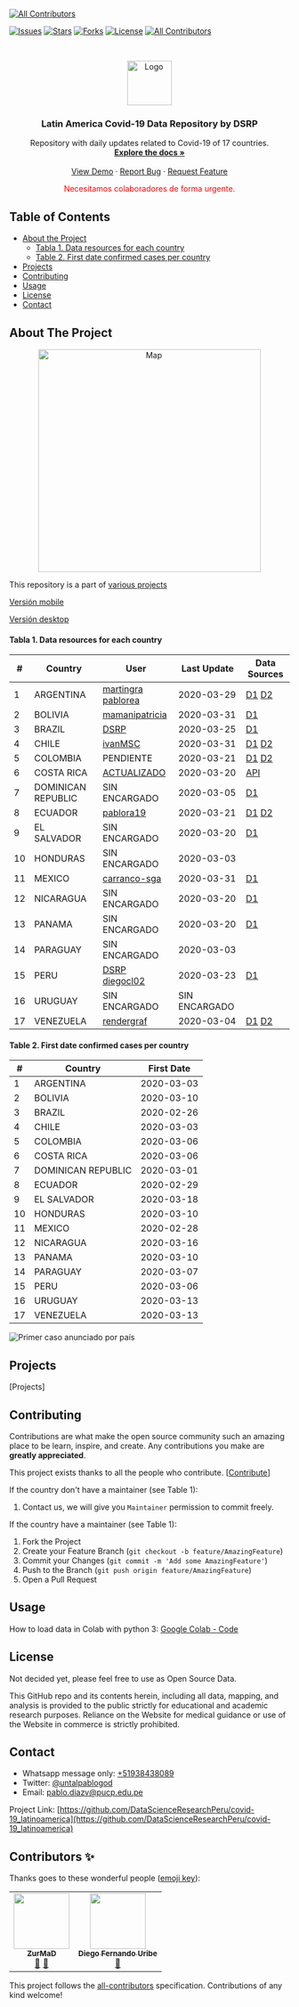 <!-- Inspired on https://github.com/othneildrew/Best-README-Template/blob/master/README.md-->
<!-- ALL-CONTRIBUTORS-BADGE:START - Do not remove or modify this section -->
[![All Contributors](https://img.shields.io/badge/all_contributors-2-orange.svg?style=flat-square)](#contributors-)
<!-- ALL-CONTRIBUTORS-BADGE:END -->

<!-- PROJECT SHIELDS -->

[![Issues][a1]][a1]
[![Stars][a2]][a2]
[![Forks][a3]][a3]
[![License][a4]][a4]
[![All Contributors][a5]][a5]

[a1]: https://img.shields.io/github/issues/DataScienceResearchPeru/covid-19_latinoamerica?style=for-the-badge
[a2]: https://img.shields.io/github/stars/DataScienceResearchPeru/covid-19_latinoamerica?style=for-the-badge
[a3]: https://img.shields.io/github/forks/DataScienceResearchPeru/covid-19_latinoamerica?style=for-the-badge
[a4]: https://img.shields.io/github/license/DataScienceResearchPeru/covid-19_latinoamerica?style=for-the-badge
[a5]: https://img.shields.io/badge/all_contributors-13-orange.svg?style=for-the-badge

<!-- PROJECT LOGO -->
<br />
<p align="center">
  <a href="#">
    <img src="https://github.com/othneildrew/Best-README-Template/raw/master/images/logo.png" alt="Logo" width="80" height="80">
  </a>

  <h3 align="center">Latin America Covid-19 Data Repository by DSRP </h3>

  <p align="center">
    Repository with daily updates related to Covid-19 of 17 countries.<br />
    <a href="#"><strong>Explore the docs »</strong></a>
    <br />
    <br />
    <a href="#">View Demo</a>
    ·
    <a href="https://github.com/DataScienceResearchPeru/covid-19_latinoamerica/issues/new/choose">Report Bug</a>
    ·
    <a href="hhttps://github.com/DataScienceResearchPeru/covid-19_latinoamerica/issues/new/choose">Request Feature</a>
  </p>
  <p align="center">
  <span style="color:red">
   Necesitamos colaboradores de forma urgente.
   </span>
  </p>
</p>

<!-- TABLE OF CONTENTS -->

## Table of Contents

- [About the Project](#about-the-project)
  - [Tabla 1. Data resources for each country](#table1)
  - [Table 2. First date confirmed cases per country](#table2)
- [Projects](#projects)
- [Contributing](#contributing)
- [Usage](#usage)
- [License](#license)
- [Contact](#contact)

<!-- ABOUT THE PROJECT -->

## About The Project

<p align="center">
<img src="https://user-images.githubusercontent.com/5533099/77381634-cfd8e500-6d54-11ea-964b-2222a603b5d7.png" alt="Map" width="400" >
</img>
</p>

This repository is a part of [various projects](https://www.notion.so/covid19dsrp/Per-Covid19-20068e871337453f93172b7b52e83261)

<p align="center">

[Versión mobile](https://datastudio.google.com/reporting/c817609e-3351-4614-acb7-3e72fdbc6d6a/page/QkcKB)

[Versión desktop](https://datastudio.google.com/u/2/reporting/9b824956-4055-46da-8c40-0d46ded5ffba/page/QkcKB)

</p>

#### Tabla 1. Data resources for each country

| #   | Country            | User                                                                                         | Last Update   | Data Sources                                               |
| --- | ------------------ | -------------------------------------------------------------------------------------------- | ------------- | ---------------------------------------------------------- |
| 1   | ARGENTINA          | [martingra](https://github.com/martingra) [pablorea](https://github.com/pablorea)            | 2020-03-29    | [D1](https://bit.ly/3aabv0y) [D2](https://bit.ly/394NsPy)  |
| 2   | BOLIVIA            | [mamanipatricia](https://github.com/mamanipatricia)                                          | 2020-03-31    | [D1](https://bit.ly/3bh1qz6)                               |
| 3   | BRAZIL             | [DSRP](https://github.com/DataScienceResearchPeru)                                           | 2020-03-25    | [D1](https://bit.ly/2WuChNd)                               |
| 4   | CHILE              | [ivanMSC](https://github.com/ivanMSC)                                                        | 2020-03-31    | [D1](https://bit.ly/2xWXhlH) [D2](https://bit.ly/02Jg6JDf) |
| 5   | COLOMBIA           | PENDIENTE                                                                                    | 2020-03-21    | [D1](https://bit.ly/2xkYD9k) [D2](https://bit.ly/2UsSu2U)  |
| 6   | COSTA RICA         | [ACTUALIZADO]()                                                                              | 2020-03-20    | [API](https://coronaviruscr.com/api/reports)               |
| 7   | DOMINICAN REPUBLIC | SIN ENCARGADO                                                                                | 2020-03-05    | [D1](https://bit.ly/2J2aBHM)                               |
| 8   | ECUADOR            | [pablora19](https://github.com/pablora19)                                                    | 2020-03-21    | [D1](https://bit.ly/2J3ompB) [D2](https://bit.ly/2UsK2R7)  |
| 9   | EL SALVADOR        | SIN ENCARGADO                                                                                | 2020-03-20    | [D1](https://bit.ly/2U7N7Hm)                               |
| 10  | HONDURAS           | SIN ENCARGADO                                                                                | 2020-03-03    |
| 11  | MEXICO             | [carranco-sga](https://github.com/carranco-sga/Mexico-COVID-19)                              | 2020-03-31    | [D1](https://bit.ly/3brQ7nY)                               |
| 12  | NICARAGUA          | SIN ENCARGADO                                                                                | 2020-03-20    | [D1](https://bit.ly/2QQNfJB)                               |
| 13  | PANAMA             | SIN ENCARGADO                                                                                | 2020-03-20    | [D1](https://bit.ly/2UpH8he)                               |
| 14  | PARAGUAY           | SIN ENCARGADO                                                                                | 2020-03-03    |
| 15  | PERU               | [DSRP](https://github.com/DataScienceResearchPeru) [diegocl02](https://github.com/diegocl02) | 2020-03-23    | [D1](https://bit.ly/2J5Wnpj)                               |
| 16  | URUGUAY            | SIN ENCARGADO                                                                                | SIN ENCARGADO |
| 17  | VENEZUELA          | [rendergraf](https://github.com/rendergraf)                                                  | 2020-03-04    | [D1](https://bit.ly/2J3E0Br) [D2](https://bit.ly/3acdykY)  |

#### Table 2. First date confirmed cases per country

| #   | Country            | First Date |
| --- | ------------------ | ---------- |
| 1   | ARGENTINA          | 2020-03-03 |
| 2   | BOLIVIA            | 2020-03-10 |
| 3   | BRAZIL             | 2020-02-26 |
| 4   | CHILE              | 2020-03-03 |
| 5   | COLOMBIA           | 2020-03-06 |
| 6   | COSTA RICA         | 2020-03-06 |
| 7   | DOMINICAN REPUBLIC | 2020-03-01 |
| 8   | ECUADOR            | 2020-02-29 |
| 9   | EL SALVADOR        | 2020-03-18 |
| 10  | HONDURAS           | 2020-03-10 |
| 11  | MEXICO             | 2020-02-28 |
| 12  | NICARAGUA          | 2020-03-16 |
| 13  | PANAMA             | 2020-03-10 |
| 14  | PARAGUAY           | 2020-03-07 |
| 15  | PERU               | 2020-03-06 |
| 16  | URUGUAY            | 2020-03-13 |
| 17  | VENEZUELA          | 2020-03-13 |

![Primer caso anunciado por país](https://imgur.com/uurPLNl.jpg)

<!-- GETTING STARTED -->

<!--
## Getting Started

This is an example of how you may give instructions on setting up your project locally.
To get a local copy up and running follow these simple example steps.

### Prerequisites

This is an example of how to list things you need to use the software and how to install them.

- npm

```sh
npm install npm@latest -g
```

### Installation

1. Get a free API Key at [https://example.com](https://example.com)
2. Clone the repo

```sh
git clone https://github.com/your_username_/Project-Name.git
```

3. Install NPM packages

```sh
npm install
```

4. Enter your API in `config.js`

```JS
const API_KEY = 'ENTER YOUR API';
```
-->

<!-- USAGE EXAMPLES -->

## Projects

[Projects]

<!-- CONTRIBUTING -->

## Contributing

Contributions are what make the open source community such an amazing place to be learn, inspire, and create. Any contributions you make are **greatly appreciated**.

This project exists thanks to all the people who contribute. [[Contribute](.github/CONTRIBUTING.md)]

If the country don't have a maintainer (see Table 1):

1. Contact us, we will give you `Maintainer` permission to commit freely.

If the country have a maintainer (see Table 1):

1. Fork the Project
2. Create your Feature Branch (`git checkout -b feature/AmazingFeature`)
3. Commit your Changes (`git commit -m 'Add some AmazingFeature'`)
4. Push to the Branch (`git push origin feature/AmazingFeature`)
5. Open a Pull Request




<!-- USAGE -->

## Usage

How to load data in Colab with python 3: [Google Colab - Code](https://colab.research.google.com/drive/1gPsKfPVkK5Llu6ST-QH3Gi-Lc5BhyWxl)

<!-- LICENSE -->

## License

Not decided yet, please feel free to use as Open Source Data.

This GitHub repo and its contents herein, including all data, mapping, and analysis is provided to the public strictly for educational and academic research purposes. Reliance on the Website for medical guidance or use of the Website in commerce is strictly prohibited.

<!-- CONTACT -->

## Contact

- Whatsapp message only: [+51938438089](https://api.whatsapp.com/send?phone=51938438089&text=Hi,%20I%27m%20comming%20from%20Github)
- Twitter: [@untalpablogod](https://twitter.com/)
- Email: [pablo.diazv@pucp.edu.pe](pablo.diazv@pucp.edu.pe)

Project Link: [https://github.com/DataScienceResearchPeru/covid-19_latinoamerica](https://github.com/DataScienceResearchPeru/covid-19_latinoamerica)

<!-- ACKNOWLEDGEMENTS -->

<!--
## Acknowledgements

- [GitHub Emoji Cheat Sheet](https://www.webpagefx.com/tools/emoji-cheat-sheet)
- [Img Shields](https://shields.io)
- [Choose an Open Source License](https://choosealicense.com)
- [GitHub Pages](https://pages.github.com)
- [Animate.css](https://daneden.github.io/animate.css)
- [Loaders.css](https://connoratherton.com/loaders)
- [Slick Carousel](https://kenwheeler.github.io/slick)
- [Smooth Scroll](https://github.com/cferdinandi/smooth-scroll)
- [Sticky Kit](http://leafo.net/sticky-kit)
- [JVectorMap](http://jvectormap.com)
- [Font Awesome](https://fontawesome.com)

-->

<!-- MARKDOWN LINKS & IMAGES -->
<!-- https://www.markdownguide.org/basic-syntax/#reference-style-links -->

## Contributors ✨

Thanks goes to these wonderful people ([emoji key](https://allcontributors.org/docs/en/emoji-key)):

<!-- ALL-CONTRIBUTORS-LIST:START - Do not remove or modify this section -->
<!-- prettier-ignore-start -->
<!-- markdownlint-disable -->
<table>
  <tr>
    <td align="center"><a href="https://github.com/ZurMaD"><img src="https://avatars2.githubusercontent.com/u/28235457?v=4" width="100px;" alt=""/><br /><sub><b>ZurMaD</b></sub></a><br /><a href="#design-ZurMaD" title="Design">🎨</a> <a href="#projectManagement-ZurMaD" title="Project Management">📆</a></td>
    <td align="center"><a href="https://github.com/dfuribez"><img src="https://avatars1.githubusercontent.com/u/28516148?v=4" width="100px;" alt=""/><br /><sub><b>Diego Fernando Uribe</b></sub></a><br /><a href="https://github.com/DataScienceResearchPeru/covid-19_latinoamerica/commits?author=dfuribez" title="Documentation">📖</a></td>
  </tr>
</table>

<!-- markdownlint-enable -->
<!-- prettier-ignore-end -->
<!-- ALL-CONTRIBUTORS-LIST:END -->

This project follows the [all-contributors](https://github.com/all-contributors/all-contributors) specification. Contributions of any kind welcome!